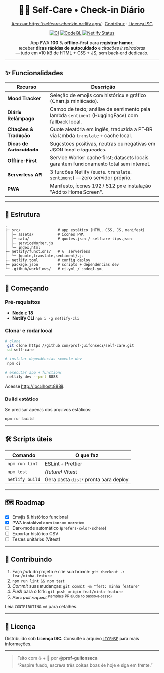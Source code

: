 <!--
README – Self‑Care PWA
Última revisão: 27 abr 2025
-->

<h1 align="center">🧘‍♂️ Self‑Care • Check‑in Diário</h1>

<p align="center">
  <a href="https://self-care-demo.netlify.app" target="_blank">Acessar&nbsp;https://selfcare-checkin.netlify.app/</a> ·
  <a href="#contribuindo">Contribuir</a> ·
  <a href="LICENSE">Licença&nbsp;ISC</a>
</p>

<p align="center">
  <a href="https://github.com/prof-guifonseca/self-care/actions/workflows/ci.yml"><img alt="CI" src="https://github.com/prof-guifonseca/self-care/actions/workflows/ci.yml/badge.svg"></a>
  <a href="https://github.com/prof-guifonseca/self-care/actions/workflows/codeql.yml"><img alt="CodeQL" src="https://github.com/prof-guifonseca/self-care/actions/workflows/codeql.yml/badge.svg"></a>
  <a href="https://api.netlify.com/api/v1/badges/&lt;SITE_ID&gt;/deploy-status"><img alt="Netlify Status" src="https://api.netlify.com/api/v1/badges/&lt;SITE_ID&gt;/deploy-status" ></a>
</p>

<p align="center">
App PWA <strong>100 % offline‑first</strong> para <strong>registrar humor</strong>,<br/>
receber <strong>dicas rápidas de autocuidado</strong> e <cite>citações inspiradoras</cite><br/>
— tudo em ≈10&nbsp;kB de HTML + CSS + JS, sem back‑end dedicado.
</p>

---

## ✨ Funcionalidades

| Recurso | Descrição |
|---------|-----------|
| **Mood Tracker** | Seleção de emojis com histórico e gráfico (Chart.js minificado). |
| **Diário Relâmpago** | Campo de texto; análise de sentimento pela lambda `sentiment` (HuggingFace) com fallback local. |
| **Citações & Tradução** | Quote aleatória em inglês, traduzida a PT‑BR via lambda `translate` + cache local. |
| **Dicas de Autocuidado** | Sugestões positivas, neutras ou negativas em JSON local e tagueadas. |
| **Offline‑First** | Service Worker cache‑first; datasets locais garantem funcionamento total sem internet. |
| **Serverless API** | 3 funções Netlify (`quote`, `translate`, `sentiment`) — zero servidor próprio. |
| **PWA** | Manifesto, ícones 192 / 512 px e instalação "Add to Home Screen". |

---

## 📂 Estrutura

```
.
├─ src/                 # app estático (HTML, CSS, JS, manifest)
│  ├─ assets/           # ícones PWA
│  ├─ data/             # quotes.json / selfcare‑tips.json
│  ├─ serviceWorker.js
│  └─ index.html
├─ netlify/functions/   # λ  serverless
│  └─ {quote,translate,sentiment}.js
├─ netlify.toml         # config deploy
├─ package.json         # scripts + dependências dev
└─ .github/workflows/   # ci.yml / codeql.yml
```

---

## 🚀 Começando

### Pré‑requisitos

* **Node ≥ 18**
* **Netlify CLI** `npm i -g netlify-cli`

### Clonar e rodar local

```bash
# clone
 git clone https://github.com/prof-guifonseca/self-care.git
 cd self-care

# instalar dependências somente dev
 npm ci

# executar app + functions
 netlify dev --port 8888
```
Acesse <http://localhost:8888>.

### Build estático
Se precisar apenas dos arquivos estáticos:
```bash
npm run build
```

---

## 🛠️ Scripts úteis

| Comando | O que faz |
|---------|-----------|
| `npm run lint`   | ESLint + Prettier |
| `npm test`       | _(future)_ Vitest |
| `netlify build`  | Gera pasta `dist/` pronta para deploy |

---

## 🗺️ Roadmap

- [x] Emojis & histórico funcional
- [x] PWA instalável com ícones corretos
- [ ] Dark‑mode automático (`prefers-color-scheme`)
- [ ] Exportar histórico CSV
- [ ] Testes unitários (Vitest)

---

## 🤝 Contribuindo

1. Faça *fork* do projeto e crie sua branch: `git checkout -b feat/minha‑feature`  
2. `npm run lint && npm test`  
3. *Commit* suas mudanças: `git commit -m "feat: minha feature"`  
4. *Push* para o fork: `git push origin feat/minha‑feature`  
5. Abra *pull request* <sup>(template PR ajuda no passo‑a‑passo)</sup>

Leia `CONTRIBUTING.md` para detalhes.

---

## 📝 Licença

Distribuído sob <strong>Licença ISC</strong>. Consulte o arquivo [`LICENSE`](LICENSE) para mais informações.

---

> Feito com ☕ + 💙 por **@prof‑guifonseca**  
> “Respire fundo, escreva três coisas boas de hoje e siga em frente.”
